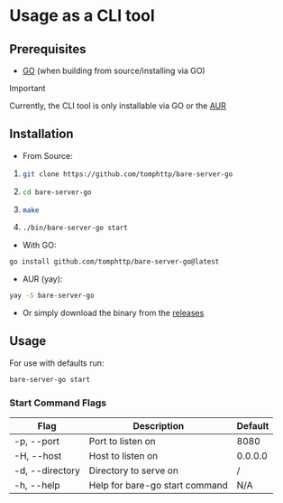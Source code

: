 # Usage as a CLI tool

## Prerequisites 
- [GO](https://golang.org/doc/install) (when building from source/installing via GO)

> [!IMPORTANT]  
> Currently, the CLI tool is only installable via GO or the [AUR](https://aur.archlinux.org/packages/bare-server-go/)

## Installation

- From Source:
1.  ```bash
    git clone https://github.com/tomphttp/bare-server-go
    ```

2.  ```bash
    cd bare-server-go
    ```

3.  ```bash
    make
    ```

4.  ```bash
    ./bin/bare-server-go start
    ```

- With GO:
```bash
go install github.com/tomphttp/bare-server-go@latest
```

- AUR (yay):
```bash
yay -S bare-server-go
```

- Or simply download the binary from the [releases](https://github.com/tomphttp/bare-server-go/releases)

## Usage

For use with defaults run:
```bash
bare-server-go start
```


### Start Command Flags

| Flag | Description | Default |
| ---- | ----------- | ------- |
| -p, --port   | Port to listen on | 8080 |
| -H, --host   | Host to listen on | 0.0.0.0 |
| -d, --directory | Directory to serve on | / |
| -h, --help | Help for bare-go start command | N/A |

